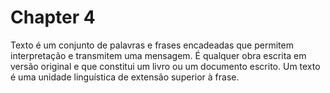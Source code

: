 # Chapter 4


Texto é um conjunto de palavras e frases encadeadas que permitem interpretação e transmitem uma mensagem. É qualquer obra escrita em versão original e que constitui um livro ou um documento escrito. Um texto é uma unidade linguística de extensão superior à frase.